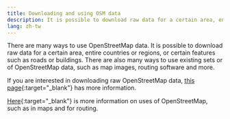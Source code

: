 ```yaml
---
title: Downloading and using OSM data
description: It is possible to download raw data for a certain area, entire countries or regions…
lang: zh-tw
---
```


There are many ways to use OpenStreetMap data. It is possible to download raw data for a certain area, entire countries or regions, or certain features such as roads or buildings. There are also many ways to use existing sets or of OpenStreetMap data, such as map images, routing software and more.

If you are interested in downloading raw OpenStreetMap data, [this page](https://wiki.openstreetmap.org/wiki/Downloading_data){:target="_blank"} has more information.

[Here](https://wiki.openstreetmap.org/wiki/Use_OpenStreetMap){:target="_blank"} is more information on uses of OpenStreetMap, such as in maps and for routing.
